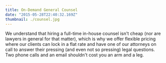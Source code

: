 ```yaml
---
title: On-Demand General Counsel
date: "2015-05-28T22:40:32.169Z"
thumbnail: ./counsel.jpg
---
```


We understand that hiring a full-time in-house counsel isn't cheap (nor are lawyers in general for that matter), which is why we offer flexible pricing where our clients can lock in a flat rate and have one of our attorneys on call to answer their pressing (and even not so pressing) legal questions. Two phone calls and an email shouldn't cost you an arm and a leg.
